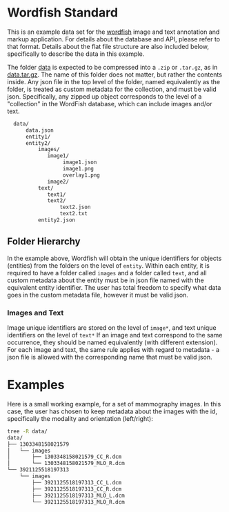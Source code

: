 # Wordfish Standard

This is an example data set for the [wordfish](http://www.github.com/radinformatics/wordfish) image and text annotation and markup application. For details about the database and API, please refer to that format. Details about the flat file structure are also included below, specifically to describe the data in this example.


The folder [data](data) is expected to be compressed into a `.zip` or `.tar.gz`, as in [data.tar.gz](data.tar.gz). The name of this folder does not matter, but rather the contents inside. Any json file in the top level of the folder, named equivalently as the folder, is treated as custom metadata for the collection, and must be valid json. Specifically, any zipped up object corresponds to the level of a "collection" in the WordFish database, which can include images and/or text. 

```bash
  data/   
      data.json
      entity1/
      entity2/
          images/
             image1/
                  image1.json
                  image1.png
                  overlay1.png
             image2/
          text/
             text1/
             text2/
                 text2.json
                 text2.txt              
          entity2.json
```

## Folder Hierarchy
In the example above, Wordfish will obtain the unique identifiers for objects (entities) from the folders on the level of `entity`. Within each entity, it is required to have a folder called `images` and a folder called `text`, and all custom metadata about the entity must be in json file named with the equivalent entity identifier. The user has total freedom to specify what data goes in the custom metadata file, however it must be valid json.


### Images and Text
Image unique identifiers are stored on the level of `image*`, and text unique identifiers on the level of `text*` If an image and text correspond to the same occurrence, they should be named equivalently (with different extension). For each image and text, the same rule applies with regard to metadata - a json file is allowed with the corresponding name that must be valid json. 


# Examples

Here is a small working example, for a set of mammography images. In this case, the user has chosen to keep metadata about the images with the id, specifically the modality and orientation (left/right):

```bash
tree -R data/
data/
├── 1303348158021579
│   └── images
│       ├── 1303348158021579_CC_R.dcm
│       └── 1303348158021579_MLO_R.dcm
└── 3921125518197313
    └── images
        ├── 3921125518197313_CC_L.dcm
        ├── 3921125518197313_CC_R.dcm
        ├── 3921125518197313_MLO_L.dcm
        └── 3921125518197313_MLO_R.dcm
```
